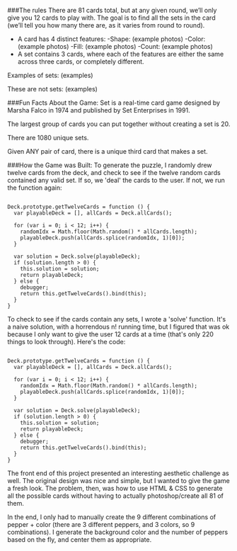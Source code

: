 ###The rules
There are 81 cards total, but at any given round, we’ll only give you 12 cards to play with. The goal is to find all the sets in the card (we’ll tell you how many there are, as it varies from round to round).  

- A card has 4 distinct features:
	-Shape: (example photos)
	-Color: (example photos)
	-Fill: (example photos)
	-Count: (example photos)
- A set contains 3 cards, where each of the features are either the same across three cards, or completely different.

Examples of sets:
 (examples)

These are not sets:
(examples)

###Fun Facts About the Game:
Set is a real-time card game designed by Marsha Falco in 1974 and published by Set Enterprises in 1991.

The largest group of cards you can put together without creating a set is 20.

There are 1080 unique sets.

Given ANY pair of card, there is a unique third card that makes a set.

###How the Game was Built:
To generate the puzzle, I randomly drew twelve cards from the deck,
and check to see if the twelve random cards contained any valid set.
If so, we 'deal' the cards to the user. If not, we run the function again:

<pre><code>
Deck.prototype.getTwelveCards = function () {
  var playableDeck = [], allCards = Deck.allCards();

  for (var i = 0; i < 12; i++) {
    randomIdx = Math.floor(Math.random() * allCards.length);
    playableDeck.push(allCards.splice(randomIdx, 1)[0]);
  }

  var solution = Deck.solve(playableDeck);
  if (solution.length > 0) {
    this.solution = solution;
    return playableDeck;
  } else {
    debugger;
    return this.getTwelveCards().bind(this);
  }
}
</pre></code>

To check to see if the cards contain any sets, I wrote a 'solve' function.
It's a naive solution, with a horrendous n! running time, but I figured
that was ok because I only want to give the user 12 cards at a time
(that's only 220 things to look through). Here's the code:

<pre><code>
Deck.prototype.getTwelveCards = function () {
  var playableDeck = [], allCards = Deck.allCards();

  for (var i = 0; i < 12; i++) {
    randomIdx = Math.floor(Math.random() * allCards.length);
    playableDeck.push(allCards.splice(randomIdx, 1)[0]);
  }

  var solution = Deck.solve(playableDeck);
  if (solution.length > 0) {
    this.solution = solution;
    return playableDeck;
  } else {
    debugger;
    return this.getTwelveCards().bind(this);
  }
}
</pre></code>

The front end of this project presented an interesting aesthetic challenge as well.
The original design was nice and simple, but I wanted to give the game a fresh look.
The problem, then, was how to use HTML & CSS to generate all the possible cards
without having to actually photoshop/create all 81 of them.  

In the end, I only had to manually create the 9 different combinations of pepper + color (there are 3 different peppers, and 3 colors, so 9 combinations). I generate the
background color and the number of peppers based on the fly, and center them as appropriate.
